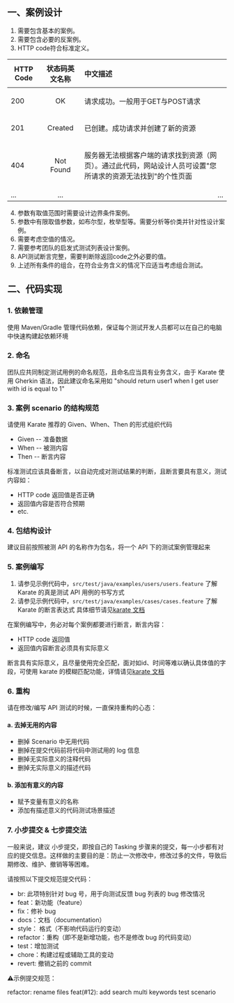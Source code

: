 ## 一、案例设计
1. 需要包含基本的案例。
2. 需要包含必要的反案例。
3. HTTP code符合标准定义。

| HTTP Code        | 状态码英文名称           | <p align="left">中文描述</p>  |
| ------------- |:-------------:| -----:|
| 200      | OK | <p align="left">请求成功。一般用于GET与POST请求</p> |
| 201      | Created      |   <p align="left">已创建。成功请求并创建了新的资源</p> |
| 404| Not Found      |    <p align="left">服务器无法根据客户端的请求找到资源（网页）。通过此代码，网站设计人员可设置"您所请求的资源无法找到"的个性页面</p> |
| ...| ...      |    ... |


4. 参数有取值范围时需要设计边界条件案例。
5. 参数中有限取值参数，如布尔型，枚举型等。需要分析等价类并针对性设计案例。
6. 需要考虑空值的情况。
7. 需要参考团队的启发式测试列表设计案例。
8. API测试断言完整，需要判断除返回code之外必要的值。
9. 上述所有条件的组合，在符合业务含义的情况下应适当考虑组合测试。

## 二、代码实现
### 1. 依赖管理
使用 Maven/Gradle 管理代码依赖，保证每个测试开发人员都可以在自己的电脑中快速构建起依赖环境

### 2. 命名
团队应共同制定测试用例的命名规范，且命名应当具有业务含义，由于 Karate 使用 Gherkin 语法，因此建议命名采用如
"should return user1 when I get user with id is equal to 1"

### 3. 案例 scenario 的结构规范
请使用 Karate 推荐的 Given、When、Then 的形式组织代码

* Given -- 准备数据
* When -- 被测内容
* Then -- 断言内容

标准测试应该具备断言，以自动完成对测试结果的判断，且断言要具有意义，测试内容如：
* HTTP code 返回值是否正确
* 返回值内容是否符合预期
* etc.

### 4. 包结构设计
建议目前按照被测 API 的名称作为包名，将一个 API 下的测试案例管理起来

### 5. 案例编写
1. 请参见示例代码中，`src/test/java/examples/users/users.feature` 了解 Karate 的真是测试 API 用例的书写方式
2. 请参见示例代码中，`src/test/java/examples/cases/cases.feature` 了解 Karate 的断言表达式
具体细节请见[karate 文档](https://intuit.github.io/karate/)

在案例编写中，务必对每个案例都要进行断言，断言内容：
* HTTP code 返回值
* 返回值内容断言必须具有实际意义

断言具有实际意义，且尽量使用完全匹配，面对如id、时间等难以确认具体值的字段，可使用 karate 的模糊匹配功能，详情请见[karate 文档](https://intuit.github.io/karate/)

### 6. 重构
请在修改/编写 API 测试的时候，一直保持重构的心态：
#### a. 去掉无用的内容
* 删掉 Scenario 中无用代码
* 删掉在提交代码前将代码中测试用的 log 信息
* 删掉无实际意义的注释代码
* 删掉无实际意义的描述代码

#### b. 添加有意义的内容
* 赋予变量有意义的名称
* 添加有描述意义的代码测试场景描述

### 7. 小步提交 & 七步提交法
一般来说，建议 小步提交，即按自己的 Tasking 步骤来的提交，每一小步都有对应的提交信息。这样做的主要目的是：防止一次修改中，修改过多的文件，导致后期修改、维护、撤销等等困难。

请按照以下提交规范提交代码：
* br: 此项特别针对 bug 号，用于向测试反馈 bug 列表的 bug 修改情况
* feat：新功能（feature）
* fix：修补 bug
* docs：文档（documentation）
* style： 格式（不影响代码运行的变动）
* refactor：重构（即不是新增功能，也不是修改 bug 的代码变动）
* test：增加测试
* chore：构建过程或辅助工具的变动
* revert: 撤销之前的 commit

⚠️示例提交规范：

refactor: rename files
feat(#12): add search multi keywords test scenario
